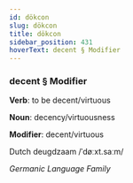 ```yaml
---
id: dökcon
slug: dökcon
title: dökcon
sidebar_position: 431
hoverText: decent § Modifier
---
```


### decent § Modifier

**Verb**: to be decent/virtuous

**Noun**: decency/virtuousness

**Modifier**: decent/virtuous

Dutch deugdzaam /ˈdøːxt.saːm/

*Germanic Language Family*